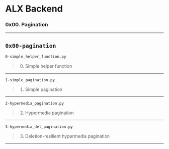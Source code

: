 # ALX Backend
### 0x00. Pagination
---
`0x00-pagination`
---
`0-simple_helper_function.py`
> 0. Simple helper function 
---
`1-simple_pagination.py`
> 1. Simple pagination 
---
`2-hypermedia_pagination.py`
> 2. Hypermedia pagination
---
`3-hypermedia_del_pagination.py`
> 3. Deletion-resilient hypermedia pagination
---
